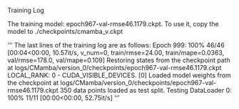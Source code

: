 Training Log

The training model: epoch967-val-rmse46.1179.ckpt. To use it, copy the model to ./checkpoints/cmamba_v.ckpt

‘’‘
The last lines of the training log are as follows: 
Epoch 999: 100% 46/46 [00:04<00:00, 10.57it/s, v_num=0, train/rmse=24.00, train/mape=0.0363, val/rmse=178.0, val/mape=0.109]
Restoring states from the checkpoint path at logs/CMamba/version_0/checkpoints/epoch967-val-rmse46.1179.ckpt 
LOCAL_RANK: 0 - CUDA_VISIBLE_DEVICES. [0] 
Loaded model weights from the checkpoint at logs/CMamba/version_0/checkpoints/epoch967-val-rmse46.1179.ckpt 
350 data points loaded as test split.
Testing DataLoader 0: 100% 11/11 [00:00<00:00, 52.75it/s] 
’‘’
